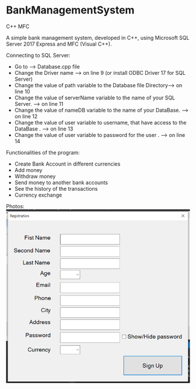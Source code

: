 # BankManagementSystem
C++ MFC

A simple bank management system, developed in C++, using Microsoft SQL Server 2017 Express and MFC (Visual C++).

Connecting to SQL Server:
  - Go to --> Database.cpp file
  - Change the Driver name --> on line 9 (or install ODBC Driver 17 for SQL Server)
  - Change the value of path variable to the Database file Directory--> on line 10
  - Change the value of serverName variable to the name of your SQL Server. --> on line 11
  - Change the value of nameDB variable to the name of your DataBase. --> on line 12
  - Change the value of user variable to username, that have access to the DataBase . --> on line 13
  - Change the value of user variable to password for the user . --> on line 14

Functionalities of the program:
  - Create Bank Account in different currencies
  - Add money
  - Withdraw money
  - Send money to another bank accounts
  - See the history of the transactions
  - Currency exchange
  
Photos:
![Registration dialog](/Photos/Registration.png)
